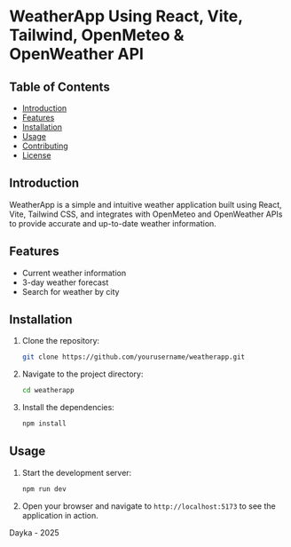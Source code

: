 # WeatherApp Using React, Vite, Tailwind, OpenMeteo & OpenWeather API

## Table of Contents
- [Introduction](#introduction)
- [Features](#features)
- [Installation](#installation)
- [Usage](#usage)
- [Contributing](#contributing)
- [License](#license)

## Introduction
WeatherApp is a simple and intuitive weather application built using React, Vite, Tailwind CSS, and integrates with OpenMeteo and OpenWeather APIs to provide accurate and up-to-date weather information.

## Features
- Current weather information
- 3-day weather forecast
- Search for weather by city

## Installation
1. Clone the repository:
    ```sh
    git clone https://github.com/yourusername/weatherapp.git
    ```
2. Navigate to the project directory:
    ```sh
    cd weatherapp
    ```
3. Install the dependencies:
    ```sh
    npm install
    ```

## Usage
1. Start the development server:
    ```sh
    npm run dev
    ```
2. Open your browser and navigate to `http://localhost:5173` to see the application in action.

Dayka - 2025
